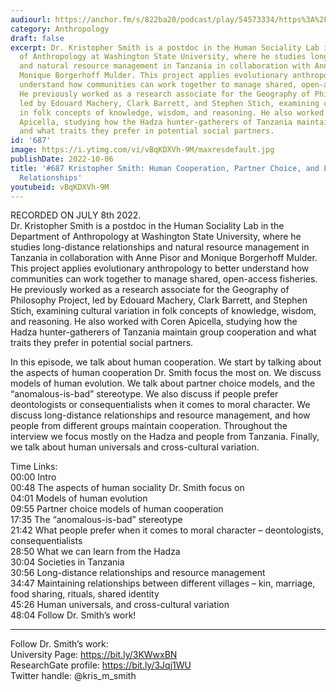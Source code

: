 ```yaml
---
audiourl: https://anchor.fm/s/822ba20/podcast/play/54573334/https%3A%2F%2Fd3ctxlq1ktw2nl.cloudfront.net%2Fstaging%2F2022-6-8%2F6dd7dee1-08fd-8d73-7e52-03a689f772a1.m4a
category: Anthropology
draft: false
excerpt: Dr. Kristopher Smith is a postdoc in the Human Sociality Lab in the Department
  of Anthropology at Washington State University, where he studies long-distance relationships
  and natural resource management in Tanzania in collaboration with Anne Pisor and
  Monique Borgerhoff Mulder. This project applies evolutionary anthropology to better
  understand how communities can work together to manage shared, open-access fisheries.
  He previously worked as a research associate for the Geography of Philosophy Project,
  led by Edouard Machery, Clark Barrett, and Stephen Stich, examining cultural variation
  in folk concepts of knowledge, wisdom, and reasoning. He also worked with Coren
  Apicella, studying how the Hadza hunter-gatherers of Tanzania maintain group cooperation
  and what traits they prefer in potential social partners.
id: '687'
image: https://i.ytimg.com/vi/vBqKDXVh-9M/maxresdefault.jpg
publishDate: 2022-10-06
title: '#687 Kristopher Smith: Human Cooperation, Partner Choice, and Long-Distance
  Relationships'
youtubeid: vBqKDXVh-9M
---
```

<div class="timelinks">

RECORDED ON JULY 8th 2022.  
Dr. Kristopher Smith is a postdoc in the Human Sociality Lab in the Department of Anthropology at Washington State University, where he studies long-distance relationships and natural resource management in Tanzania in collaboration with Anne Pisor and Monique Borgerhoff Mulder. This project applies evolutionary anthropology to better understand how communities can work together to manage shared, open-access fisheries. He previously worked as a research associate for the Geography of Philosophy Project, led by Edouard Machery, Clark Barrett, and Stephen Stich, examining cultural variation in folk concepts of knowledge, wisdom, and reasoning. He also worked with Coren Apicella, studying how the Hadza hunter-gatherers of Tanzania maintain group cooperation and what traits they prefer in potential social partners.

In this episode, we talk about human cooperation. We start by talking about the aspects of human cooperation Dr. Smith focus the most on. We discuss models of human evolution. We talk about partner choice models, and the “anomalous-is-bad” stereotype. We also discuss if people prefer deontologists or consequentialists when it comes to moral character. We discuss long-distance relationships and resource management, and how people from different groups maintain cooperation. Throughout the interview we focus mostly on the Hadza and people from Tanzania. Finally, we talk about human universals and cross-cultural variation.

Time Links:  
<time>00:00</time> Intro  
<time>00:48</time> The aspects of human sociality Dr. Smith focus on  
<time>04:01</time> Models of human evolution  
<time>09:55</time> Partner choice models of human cooperation  
<time>17:35</time> The “anomalous-is-bad” stereotype  
<time>21:42</time> What people prefer when it comes to moral character – deontologists, consequentialists  
<time>28:50</time> What we can learn from the Hadza  
<time>30:04</time> Societies in Tanzania  
<time>30:56</time> Long-distance relationships and resource management  
<time>34:47</time> Maintaining relationships between different villages – kin, marriage, food sharing, rituals, shared identity  
<time>45:26</time> Human universals, and cross-cultural variation  
<time>48:04</time> Follow Dr. Smith’s work!

---

Follow Dr. Smith’s work:  
University Page: https://bit.ly/3KWwxBN  
ResearchGate profile: https://bit.ly/3Jqj1WU  
Twitter handle: @kris_m_smith
</div>

